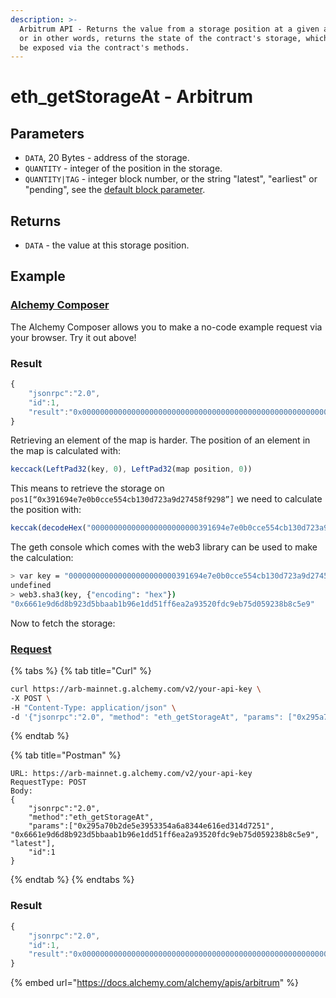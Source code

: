 ```yaml
---
description: >-
  Arbitrum API - Returns the value from a storage position at a given address,
  or in other words, returns the state of the contract's storage, which may not
  be exposed via the contract's methods.
---
```


# eth\_getStorageAt - Arbitrum

## Parameters

* `DATA`, 20 Bytes - address of the storage.
* `QUANTITY` - integer of the position in the storage.
* `QUANTITY|TAG` - integer block number, or the string "latest", "earliest" or "pending", see the [default block parameter](https://eth.wiki/json-rpc/API#the-default-block-parameter).

## Returns

* `DATA` - the value at this storage position.

## Example

### [Alchemy Composer](https://composer.alchemyapi.io/?composer\_state=%7B%22chain%22%3A1%2C%22network%22%3A201%2C%22methodName%22%3A%22eth\_getStorageAt%22%2C%22paramValues%22%3A%5B%22%22%2C%22%22%2C%22latest%22%5D%7D)

The Alchemy Composer allows you to make a no-code example request via your browser. Try it out above!

### Result

```javascript
{
    "jsonrpc":"2.0",
    "id":1,
    "result":"0x00000000000000000000000000000000000000000000000000000000000004d2"
}
```

Retrieving an element of the map is harder. The position of an element in the map is calculated with:

```javascript
keccack(LeftPad32(key, 0), LeftPad32(map position, 0))
```

This means to retrieve the storage on `pos1[“0x391694e7e0b0cce554cb130d723a9d27458f9298”]` we need to calculate the position with:

```javascript
keccak(decodeHex("000000000000000000000000391694e7e0b0cce554cb130d723a9d27458f9298" + "0000000000000000000000000000000000000000000000000000000000000001"))
```

The geth console which comes with the web3 library can be used to make the calculation:

```bash
> var key = "000000000000000000000000391694e7e0b0cce554cb130d723a9d27458f9298" + "0000000000000000000000000000000000000000000000000000000000000001"
undefined
> web3.sha3(key, {"encoding": "hex"})
"0x6661e9d6d8b923d5bbaab1b96e1dd51ff6ea2a93520fdc9eb75d059238b8c5e9"
```

Now to fetch the storage:

### [Request](https://composer.alchemyapi.io/?composer\_state=%7B%22network%22%3A0%2C%22methodName%22%3A%22eth\_getStorageAt%22%2C%22paramValues%22%3A%5B%220x295a70b2de5e3953354a6a8344e616ed314d7251%22%2C%220x6661e9d6d8b923d5bbaab1b96e1dd51ff6ea2a93520fdc9eb75d059238b8c5e9%22%2C%22latest%22%5D%7D)

{% tabs %}
{% tab title="Curl" %}
```bash
curl https://arb-mainnet.g.alchemy.com/v2/your-api-key \
-X POST \
-H "Content-Type: application/json" \
-d '{"jsonrpc":"2.0", "method": "eth_getStorageAt", "params": ["0x295a70b2de5e3953354a6a8344e616ed314d7251", "0x6661e9d6d8b923d5bbaab1b96e1dd51ff6ea2a93520fdc9eb75d059238b8c5e9", "latest"], "id": 1}'
```
{% endtab %}

{% tab title="Postman" %}
```http
URL: https://arb-mainnet.g.alchemy.com/v2/your-api-key
RequestType: POST
Body: 
{
    "jsonrpc":"2.0",
    "method":"eth_getStorageAt",
    "params":["0x295a70b2de5e3953354a6a8344e616ed314d7251", "0x6661e9d6d8b923d5bbaab1b96e1dd51ff6ea2a93520fdc9eb75d059238b8c5e9", "latest"],
    "id":1
}
```
{% endtab %}
{% endtabs %}

### Result

```javascript
{
    "jsonrpc":"2.0",
    "id":1,
    "result":"0x000000000000000000000000000000000000000000000000000000000000162e"
}
```

{% embed url="https://docs.alchemy.com/alchemy/apis/arbitrum" %}
